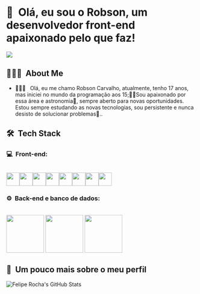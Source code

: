 <h1>👋 &nbsp;Olá, eu sou o Robson, um desenvolvedor front-end apaixonado pelo que faz!</h1>
<img height="auto"  src="https://camo.githubusercontent.com/25c62e35eb1d859017c0dc6a85f91e863002c00266fb101e1ae48f2092ab1d48/68747470733a2f2f692e696d6775722e636f6d2f7034766e47414e2e676966"/>

<h2> 👨🏻‍💻 &nbsp;About Me </h2>

- 👨🏻‍💻 &nbsp; Olá, eu me chamo Robson Carvalho, atualmente, tenho 17 anos, mas iniciei no mundo da programação aos 15;🐱‍💻Sou apaixonado por essa área e astronomia🌌, sempre aberto para novas oportunidades. Estou sempre estudando as novas tecnologias, sou persistente e nunca desisto de solucionar problemas🧠..

<h2> 🛠 &nbsp;Tech Stack</h2>
<h3>💻 &nbsp;Front-end:</h3>






<div style="display: inline_block"><br>
<div style="display: flex">
<img height="35" width="35" src="https://cdn.jsdelivr.net/gh/devicons/devicon/icons/html5/html5-original.svg" />
<img height="35" width="35" src="https://cdn.jsdelivr.net/gh/devicons/devicon/icons/css3/css3-original.svg" />
<img height="35" width="35" src="https://cdn.jsdelivr.net/gh/devicons/devicon/icons/javascript/javascript-original.svg" />
<img height="35" width="35" src="https://cdn.jsdelivr.net/gh/devicons/devicon/icons/typescript/typescript-original.svg" />
<img height="35" width="35" src="https://cdn.jsdelivr.net/gh/devicons/devicon/icons/sass/sass-original.svg" />
<img height="35" width="35" src="https://cdn.jsdelivr.net/gh/devicons/devicon/icons/react/react-original.svg" />
<img height="35" width="35" src="https://cdn.jsdelivr.net/gh/devicons/devicon/icons/redux/redux-original.svg" />
<img height="35" width="35" src="https://cdn.jsdelivr.net/gh/devicons/devicon/icons/graphql/graphql-plain-wordmark.svg" />
</div>
 
<h3>⚙️ &nbsp;Back-end e banco de dados:</h3>
 
<div style="display: inline_block"><br>
<img height="100" width="100" src="https://cdn.jsdelivr.net/gh/devicons/devicon/icons/nodejs/nodejs-original-wordmark.svg" />
<img height="100" width="100" src="https://cdn.jsdelivr.net/gh/devicons/devicon/icons/mysql/mysql-original-wordmark.svg" />
<img height="100" width="100" src="https://cdn.jsdelivr.net/gh/devicons/devicon/icons/mongodb/mongodb-original-wordmark.svg" />
</div>





 <h2>🚀 &nbsp;Um pouco mais sobre o meu perfil</h2>

![Felipe Rocha's GitHub Stats](https://github-readme-stats.vercel.app/api?username=Robson-Carvalho&show_icons=true&theme=dracula)



